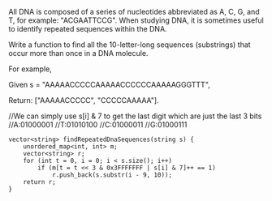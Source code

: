 All DNA is composed of a series of nucleotides abbreviated as A, C, G, and T, for example: "ACGAATTCCG". 
When studying DNA, it is sometimes useful to identify repeated sequences within the DNA.

Write a function to find all the 10-letter-long sequences (substrings) that occur more than once in a DNA molecule.

For example,

Given s = "AAAAACCCCCAAAAACCCCCCAAAAAGGGTTT",

Return:
["AAAAACCCCC", "CCCCCAAAAA"].

//We can simply use s[i] & 7 to get the last digit which are just the last 3 bits
//A:01000001
//T:01010100
//C:01000011
//G:01000111
```
vector<string> findRepeatedDnaSequences(string s) {
    unordered_map<int, int> m;
    vector<string> r;
    for (int t = 0, i = 0; i < s.size(); i++)
        if (m[t = t << 3 & 0x3FFFFFFF | s[i] & 7]++ == 1)
            r.push_back(s.substr(i - 9, 10));
    return r;
}
```
